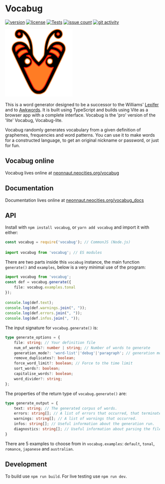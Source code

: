 # Vocabug

[![version][1]][2] [![license][3]][4] [![Tests]][badge-link]
[![issue count][5]][6] [![git activity][7]][8]

![Vocabug logo](./img/vocabug_logo.svg?raw=true "Vocabug")

This is a word generator designed to be a successor to the Williams' [Lexifer][10] and to [Awkwords][11]. It is built using TypeScript and builds using Vite as a browser app with a complete interface. Vocabug is the 'pro' version of the 'lite' Vocabug, Vocabug-lite.

Vocabug randomly generates vocabulary from a given definition of graphemes, frequencies and word patterns. You can use it to make words for a constructed language, to get an original nickname or password, or just for fun.

## Vocabug online

Vocabug lives online at [neonnaut.neocities.org/vocabug][12]

## Documentation

Documentation lives online at [neonnaut.neocities.org/vocabug_docs][13]

## API

Install with `npm install vocabug`, or `yarn add vocabug` and import it with either:

```ts
const vocabug = require('vocabug'); // CommonJS (Node.js)

import vocabug from 'vocabug'; // ES modules
```

There are two parts inside this `vocabug` instance, the main function `generate()` and `examples`, below is a very minimal use of the program:
```ts
import vocabug from 'vocabug';
const def = vocabug.generate({
    file: vocabug.examples.tonal
});

console.log(def.text);
console.log(def.warnings.join(", "));
console.log(def.errors.join(", "));
console.log(def.infos.join(", "));
```

The input signature for `vocabug.generate()` is:
```ts
type generate_options = {
    file: string; // Your definition file
    num_of_words?: number | string; // Number of words to generate
    generation_mode?: 'word-list'|'debug'|'paragraph'; // generation mode
    remove_duplicates?: boolean;
    force_word_limit?: boolean; // Force to the time limit
    sort_words?: boolean;
    capitalise_words?: boolean;
    word_divider?: string;
};
```

The properties of the return type of `vocabug.generate()` are:
```ts
type generate_output = {
    text: string; // The generated corpus of words.
    errors: string[]; // A list of errors that occurred, that terminated generation.
    warnings: string[]; // A list of warnings that occurred.
    infos: string[]; // Useful information about the generation run.
    diagnostics: string[]; // Useful information about parsing the file on debug mode.
}
```

There are 5 examples to choose from in `vocabug.examples`: `default`, `tonal`, `romance`, `japanese` and `australian`.

## Development

To build use `npm run build`. For live testing use `npm run dev`.

[1]: https://img.shields.io/npm/v/vocabug
[2]: https://www.npmjs.com/package/vocabug "npm package"
[3]: https://img.shields.io/npm/l/vocabug
[4]: https://github.com/Neonnaut/vocabug-ts/blob/master/LICENSE "license text"
[5]: https://img.shields.io/github/issues-raw/Neonnaut/vocabug-ts
[6]: https://github.com/Neonnaut/vocabug-ts/issues "issues page"
[7]: https://img.shields.io/github/commit-activity/m/Neonnaut/vocabug-ts
[8]: https://github.com/Neonnaut/vocabug-ts/commits "commit log"

[badge-link]: https://github.com/Neonnaut/vocabug-ts/actions/workflows/ci.yml
[Tests]: https://github.com/Neonnaut/vocabug-ts/actions/workflows/ci.yml/badge.svg

[10]: https://github.com/bbrk24/lexifer-ts
[11]: https://github.com/nai888/awkwords
[12]: https://neonnaut.neocities.org/vocabug "deployment"
[13]: https://neonnaut.neocities.org/vocabug_docs "docs"